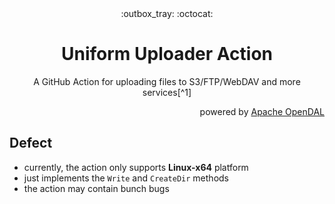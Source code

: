 <div align="center">
  :outbox_tray: :octocat:
</div>
<h1 align="center">
  Uniform Uploader Action
</h1>
<p align="center">
A GitHub Action for uploading files to S3/FTP/WebDAV and more services[^1]
</p>

<p align="right">
powered by <a href="https://github.com/apache/incubator-opendal">Apache OpenDAL</a>
</p>

## Defect

* currently, the action only supports **Linux-x64** platform
* just implements the `Write` and `CreateDir` methods
* the action may contain bunch bugs

[^1]: https://docs.rs/opendal/latest/opendal/services/index.html
